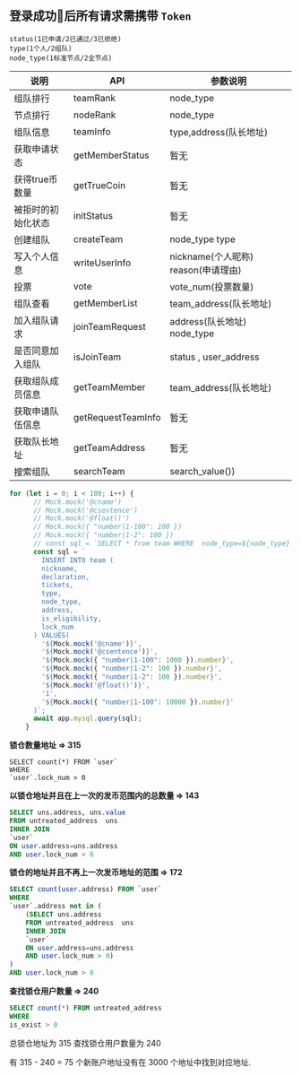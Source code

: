 
## 登录成功后所有请求需携带 `Token`

```
status(1已申请/2已通过/3已拒绝)
type(1个人/2组队)
node_type(1标准节点/2全节点)
```

| 说明| API| 参数说明|
| -- | -- | -- |
|组队排行| teamRank| node_type|
|节点排行| nodeRank|node_type |
|组队信息| teamInfo| type,address(队长地址)|
|获取申请状态| getMemberStatus| 暂无|
|获得true币数量| getTrueCoin| 暂无|
|被拒时的初始化状态| initStatus| 暂无|
|创建组队| createTeam| node_type type |
|写入个人信息| writeUserInfo| nickname(个人昵称) reason(申请理由) |
|投票| vote|vote_num(投票数量)|
|组队查看| getMemberList| team_address(队长地址)|
|加入组队请求| joinTeamRequest|address(队长地址) node_type|
|是否同意加入组队| isJoinTeam|status , user_address|
|获取组队成员信息| getTeamMember|team_address(队长地址)|
|获取申请队伍信息| getRequestTeamInfo|暂无|
|获取队长地址| getTeamAddress|暂无|
|搜索组队| searchTeam| search_value())|



```js
for (let i = 0; i < 100; i++) {
      // Mock.mock('@cname')
      // Mock.mock('@csentence')
      // Mock.mock('@float()')
      // Mock.mock({ "number|1-100": 100 })
      // Mock.mock({ "number|1-2": 100 })
      // const sql = `SELECT * from team WHERE  node_type=${node_type} AND is_eligibility=1 ORDER BY tickets DESC LIMIT 20`;
      const sql = `
        INSERT INTO team (
        nickname,
        declaration,
        tickets,
        type,
        node_type,
        address,
        is_eligibility,
        lock_num
      ) VALUES(
        '${Mock.mock('@cname')}',
        '${Mock.mock('@csentence')}',
        '${Mock.mock({ "number|1-100": 1000 }).number}',
        '${Mock.mock({ "number|1-2": 100 }).number}',
        '${Mock.mock({ "number|1-2": 100 }).number}',
        '${Mock.mock('@float()')}',
        '1',
        '${Mock.mock({ "number|1-100": 10000 }).number}'
      )`;
      await app.mysql.query(sql);
    }
```


**锁仓数量地址 => 315**

```
SELECT count(*) FROM `user`
WHERE
`user`.lock_num > 0
```


**以锁仓地址并且在上一次的发币范围内的总数量 => 143**

```sql
SELECT uns.address, uns.value 
FROM untreated_address  uns
INNER JOIN
`user`
ON user.address=uns.address
AND user.lock_num > 0

```

**锁仓的地址并且不再上一次发币地址的范围 =>  172**

```sql
SELECT count(user.address) FROM `user`
WHERE
`user`.address not in (
	(SELECT uns.address
	FROM untreated_address  uns
	INNER JOIN
	`user`
	ON user.address=uns.address
	AND user.lock_num > 0)
)
AND user.lock_num > 0

```

**查找锁仓用户数量 => 240**

```sql
SELECT count(*) FROM untreated_address
WHERE
is_exist > 0
```

总锁仓地址为 315
查找锁仓用户数量为 240

有 315 - 240 = 75 个新账户地址没有在 3000 个地址中找到对应地址.
